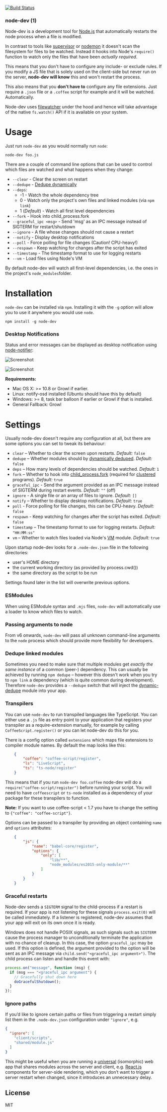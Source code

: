 [![Build Status](https://secure.travis-ci.org/fgnass/node-dev.png)](http://travis-ci.org/fgnass/node-dev)

### node-dev (1)

Node-dev is a development tool for [Node.js](http://nodejs.org) that
automatically restarts the node process when a file is modified.

In contrast to tools like
[supervisor](https://github.com/isaacs/node-supervisor) or
[nodemon](https://github.com/remy/nodemon) it doesn't scan the filesystem for
files to be watched. Instead it hooks into Node's `require()` function to watch
only the files that have been _actually required_.

This means that you don't have to configure any include- or exclude rules.
If you modify a JS file that is solely used on the client-side but never run on
the server, __node-dev will know__ this and won't restart the process.

This also means that you __don't have to__ configure any file extensions. Just
require a `.json` file or a `.coffee` script for example and it will be watched.
Automatically.

Node-dev uses [filewatcher](https://www.npmjs.org/package/filewatcher) under
the hood and hence will take advantage of the native `fs.watch()` API if it
is available on your system.


# Usage

Just run `node-dev` as you would normally run `node`:

```
node-dev foo.js
```

There are a couple of command line options that can be used to control which
files are watched and what happens when they change:

* `--clear` - Clear the screen on restart
* `--dedupe` - [Dedupe dynamically](https://www.npmjs.org/package/dynamic-dedupe)
* `--deps`:
  * -1 - Watch the whole dependency tree
  * 0 - Watch only the project's own files and linked modules (via `npm link`)
  * 1 (_Default_) - Watch all first level dependencies
* `--fork` - Hook into child_process.fork
* `--graceful_ipc <msg>` - Send 'msg' as an IPC message instead of SIGTERM for restart/shutdown
* `--ignore` - A file whose changes should not cause a restart
* `--notify` - Display desktop notifications
* `--poll` - Force polling for file changes (Caution! CPU-heavy!)
* `--respawn` - Keep watching for changes after the script has exited
* `--timestamp` - The timestamp format to use for logging restarts
* `--vm` - Load files using Node's VM

By default node-dev will watch all first-level dependencies, i.e. the ones in
the project's `node_modules`folder.


# Installation

`node-dev` can be installed via `npm`. Installing it with the `-g` option will
allow you to use it anywhere you would use `node`.

```
npm install -g node-dev
```

### Desktop Notifications

Status and error messages can be displayed as desktop notification using
[node-notifier](https://www.npmjs.org/package/node-notifier):

![Screenshot](http://fgnass.github.com/images/node-dev.png)

![Screenshot](http://fgnass.github.com/images/node-dev-linux.png)

__Requirements:__

* Mac OS X: >= 10.8 or Growl if earlier.
* Linux: notify-osd installed (Ubuntu should have this by default)
* Windows: >= 8, task bar balloon if earlier or Growl if that is installed.
* General Fallback: Growl


# Settings

Usually node-dev doesn't require any configuration at all, but there are some
options you can set to tweak its behaviour:

* `clear` – Whether to clear the screen upon restarts. _Default:_ `false`
* `dedupe` – Whether modules should by [dynamically deduped](https://www.npmjs.org/package/dynamic-dedupe). _Default:_ `false`
* `deps` – How many levels of dependencies should be watched. _Default:_ `1`
* `fork` – Whether to hook into [child_process.fork](http://nodejs.org/docs/latest/api/child_process.html#child_process_child_process_fork_modulepath_args_options) (required for [clustered](http://nodejs.org/docs/latest/api/cluster.html) programs). _Default:_ `true`
* `graceful_ipc` - Send the argument provided as an IPC message instead of SIGTERM during restart events. _Default:_ `""` (off)
* `ignore` - A single file or an array of files to ignore. _Default:_ `[]`
* `notify` – Whether to display desktop notifications. _Default:_ `true`
* `poll` - Force polling for file changes, this can be CPU-heavy. _Default:_ `false`
* `respawn` - Keep watching for changes after the script has exited. _Default:_ `false`
* `timestamp` – The timestamp format to use for logging restarts. _Default:_ `"HH:MM:ss"`
* `vm` – Whether to watch files loaded via Node's [VM](http://nodejs.org/docs/latest/api/vm.html) module. _Default:_ `true`

Upon startup node-dev looks for a `.node-dev.json` file in the following directories:
* user's HOME directory
* the current working directory (as provided by process.cwd())
* the same directory as the script to be run

Settings found later in the list will overwrite previous options.

### ESModules

When using ESModule syntax and `.mjs` files, `node-dev` will automatically use
a loader to know which files to watch.

### Passing arguments to node

From v6 onwards, `node-dev` will pass all unknown command-line arguments to
the `node` process which should provide more flexibility for developers.

### Dedupe linked modules

Sometimes you need to make sure that multiple modules get _exactly the same
instance_ of a common (peer-) dependency. This can usually be achieved by
running `npm dedupe` – however this doesn't work when you try to `npm link` a
dependency (which is quite common during development). Therefore `node-dev`
provides a `--dedupe` switch that will inject the
[dynamic-dedupe](https://www.npmjs.org/package/dynamic-dedupe) module into your
app.

### Transpilers

You can use `node-dev` to run transpiled languages like TypeScript. You can
either use a `.js` file as entry point to your application that registers your
transpiler as a require-extension manually, for example by calling
`CoffeeScript.register()` or you can let node-dev do this for you.

There is a config option called `extensions` which maps file extensions to
compiler module names. By default the map looks like this:

```json
    {
        "coffee": "coffee-script/register",
        "ls": "LiveScript",
        "ts": "ts-node/register"
    }
```

This means that if you run `node-dev foo.coffee` node-dev will do a
`require("coffee-script/register")` before running your script. You will need
to have `coffeescript` or `ts-node` installed as a dependency of your package
for these transpilers to function.

__Note:__ If you want to use coffee-script < 1.7 you have to change the
setting to `{"coffee": "coffee-script"}`.

Options can be passed to a transpiler by providing an object containing
`name` and `options` attributes:

```json
    {
        "js": {
            "name": "babel-core/register",
            "options": {
                "only": [
                    "lib/**",
                    "node_modules/es2015-only-module/**"
                ]
            }
        }
    }
```

### Graceful restarts

Node-dev sends a `SIGTERM` signal to the child-process if a restart is required.
If your app is not listening for these signals `process.exit(0)` will be called
immediately. If a listener is registered, node-dev assumes that your app will
exit on its own once it is ready.

Windows does not handle POSIX signals, as such signals such as `SIGTERM` cause
the process manager to unconditionally terminate the application with no chance
of cleanup. In this case, the option `graceful_ipc` may be used. If this option
is defined, the argument provided to the option will be sent as an IPC message
via `child.send("<graceful_ipc argument>")`. The child process can listen and
handle this event with:

```javascript
process.on("message", function (msg) {
  if (msg === "<graceful_ipc argument") {
    // Gracefully shut down here
    doGracefulShutdown();
  }
});
```

### Ignore paths

If you’d like to ignore certain paths or files from triggering a restart simply
list them in the `.node-dev.json` configuration under `"ignore"`, e.g.

```json
{
  "ignore": [
    "client/scripts",
    "shared/module.js"
  ]
}

```

This might be useful when you are running a [universal][universal-javascript]
(isomorphic) web app that shares modules across the server and client, e.g.
[React.js](react) components for server-side rendering, which you don’t want to trigger a
server restart when changed, since it introduces an unnecessary delay.

## License

MIT


[react]: http://facebook.github.io/react/
[universal-javascript]: https://medium.com/@mjackson/universal-javascript-4761051b7ae9

